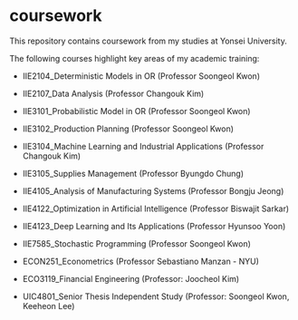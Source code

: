 # coursework

This repository contains coursework from my studies at Yonsei University.

The following courses highlight key areas of my academic training:

- IIE2104_Deterministic Models in OR (Professor Soongeol Kwon)

- IIE2107_Data Analysis (Professor Changouk Kim)

- IIE3101_Probabilistic Model in OR (Professor Soongeol Kwon)

- IIE3102_Production Planning (Professor Soongeol Kwon)

- IIE3104_Machine Learning and Industrial Applications (Professor Changouk Kim)

- IIE3105_Supplies Management (Professor Byungdo Chung)

- IIE4105_Analysis of Manufacturing Systems (Professor Bongju Jeong)

- IIE4122_Optimization in Artificial Intelligence (Professor Biswajit Sarkar)

- IIE4123_Deep Learning and Its Applications (Professor Hyunsoo Yoon)

- IIE7585_Stochastic Programming (Professor Soongeol Kwon)

- ECON251_Econometrics (Professor Sebastiano Manzan - NYU)

- ECO3119_Financial Engineering (Professor: Joocheol Kim)

- UIC4801_Senior Thesis Independent Study (Professor: Soongeol Kwon, Keeheon Lee)

